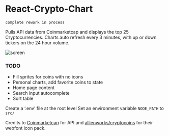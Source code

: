 # React-Crypto-Chart

`complete rework in process`

Pulls API data from Coinmarketcap and displays the top 25 Cryptocurrencies. Charts auto refresh every 3 minutes, with up or down tickers on the 24 hour volume.

![screen](https://raw.githubusercontent.com/nTamura/react-crypto-charts/master/public/screen.png)
 
### TODO
- Fill sprites for coins with no icons
- Personal charts, add favorite coins to state
- Home page content
- Search input autocomplete
- Sort table


Create a ‘.env’ file at the root level
Set an environment variable `NODE_PATH` to `src/`


Credits to [Coinmarketcap](https://coinmarketcap.com/) for API and [allienworks/cryptocoins](https://github.com/allienworks/cryptocoins)
for their webfont icon pack.
